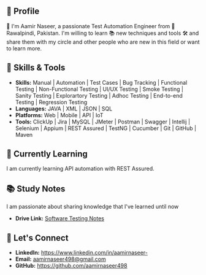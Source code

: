 ## :bust_in_silhouette: Profile

 :wave: I'm Aamir Naseer, a passionate Test Automation Engineer from 📍 Rawalpindi, Pakistan. I'm willing to learn 📚 new techniques and tools 🛠️ and share them with my circle and other people who are new in this field or want to learn more.

## :wrench: Skills & Tools
- **Skills:** Manual | Automation | Test Cases | Bug Tracking | Functional Testing | Non-Functional Testing | UI/UX Testing | Smoke Testing | Sanity Testing | Explorartory Testing | Adhoc Testing | End-to-end Testing | Regression Testing
- **Languages:** JAVA | XML | JSON | SQL
- **Platforms:** Web | Mobile | API | IoT
- **Tools:** ClickUp | Jira | MySQL | JMeter | Postman | Swagger | Intellij | Selenium | Appium | REST Assured | TestNG | Cucumber | Git | GitHub | Maven

## :seedling: Currently Learning
I am currently learning API automation with REST Assured.

## :books: Study Notes
I am passionate about sharing knowledge that I've learned until now

- **Drive Link:** [Software Testing Notes](https://drive.google.com/drive/folders/1HOv5p1E5le1qtUAW6OMduI6bQ083dm8x?usp=sharing)

## :handshake: Let's Connect
- **LinkedIn:** https://www.linkedin.com/in/aamirnaseer-
- **Email:** aamirnaseer498@gmail.com
- **GitHub:** https://github.com/aamirnaseer498
